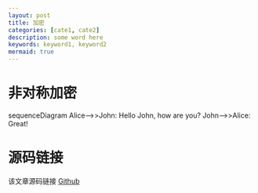 ```yaml
---
layout: post
title: 加密
categories: [cate1, cate2]
description: some word here
keywords: keyword1, keyword2
mermaid: true
---
```


# 非对称加密

<div class="mermaid">
sequenceDiagram
    Alice-->>John: Hello John, how are you?
    John-->>Alice: Great!
</div>



# 源码链接
该文章源码链接 [Github](url)